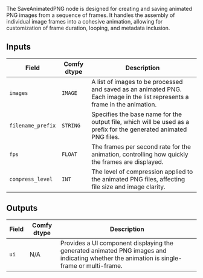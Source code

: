 
The SaveAnimatedPNG node is designed for creating and saving animated PNG images from a sequence of frames. It handles the assembly of individual image frames into a cohesive animation, allowing for customization of frame duration, looping, and metadata inclusion.

## Inputs

| Field             | Comfy dtype | Description                                                                         |
|-------------------|-------------|-------------------------------------------------------------------------------------|
| `images`          | `IMAGE`     | A list of images to be processed and saved as an animated PNG. Each image in the list represents a frame in the animation. |
| `filename_prefix` | `STRING`    | Specifies the base name for the output file, which will be used as a prefix for the generated animated PNG files. |
| `fps`             | `FLOAT`     | The frames per second rate for the animation, controlling how quickly the frames are displayed. |
| `compress_level`  | `INT`       | The level of compression applied to the animated PNG files, affecting file size and image clarity. |

## Outputs

| Field | Comfy dtype | Description                                                                       |
|-------|-------------|-----------------------------------------------------------------------------------|
| `ui`  | N/A         | Provides a UI component displaying the generated animated PNG images and indicating whether the animation is single-frame or multi-frame. |
